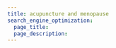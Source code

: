 ```yaml
---
title: acupuncture and menopause
search_engine_optimization:
  page_title:
  page_description:
---
```

